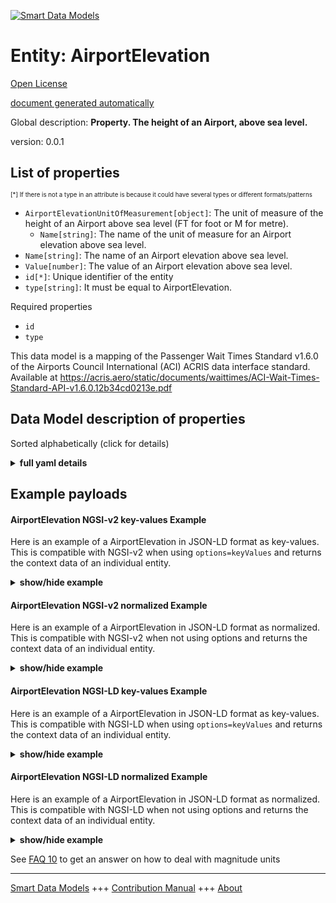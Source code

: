 <!-- 10-Header -->    
[![Smart Data Models](https://smartdatamodels.org/wp-content/uploads/2022/01/SmartDataModels_logo.png "Logo")](https://smartdatamodels.org)    
Entity: AirportElevation    
========================<!-- /10-Header -->    
<!-- 15-License -->    
[Open License](https://github.com/smart-data-models//dataModel.ACRIS/blob/master/AirportElevation/LICENSE.md)    
[document generated automatically](https://docs.google.com/presentation/d/e/2PACX-1vTs-Ng5dIAwkg91oTTUdt8ua7woBXhPnwavZ0FxgR8BsAI_Ek3C5q97Nd94HS8KhP-r_quD4H0fgyt3/pub?start=false&loop=false&delayms=3000#slide=id.gb715ace035_0_60)    
<!-- /15-License -->    
<!-- 20-Description -->    
Global description: **Property. The height of an Airport, above sea level.**    
version: 0.0.1    
<!-- /20-Description -->    
<!-- 30-PropertiesList -->    
## List of properties    
<sup><sub>[*] If there is not a type in an attribute is because it could have several types or different formats/patterns</sub></sup>    
- `AirportElevationUnitOfMeasurement[object]`: The unit of measure of the height of an Airport above sea level (FT for foot or M for metre).  	- `Name[string]`: The name of the unit of measure for an Airport elevation above sea level.      
- `Name[string]`: The name of an Airport elevation above sea level.  - `Value[number]`: The value of an Airport elevation above sea level.  - `id[*]`: Unique identifier of the entity  - `type[string]`: It must be equal to AirportElevation.  <!-- /30-PropertiesList -->    
<!-- 35-RequiredProperties -->    
Required properties    
- `id`  - `type`  <!-- /35-RequiredProperties -->    
<!-- 40-RequiredProperties -->    
This data model is a mapping of the Passenger Wait Times Standard v1.6.0 of the Airports Council International (ACI) ACRIS data interface standard. Available at https://acris.aero/static/documents/waittimes/ACI-Wait-Times-Standard-API-v1.6.0.12b34cd0213e.pdf    
<!-- /40-RequiredProperties -->    
<!-- 50-DataModelHeader -->    
## Data Model description of properties    
Sorted alphabetically (click for details)    
<!-- /50-DataModelHeader -->    
<!-- 60-ModelYaml -->    
<details><summary><strong>full yaml details</strong></summary>      
```yaml    
AirportElevation:      
  description: 'Property. The height of an Airport, above sea level.'      
  properties:      
    AirportElevationUnitOfMeasurement:      
      description: The unit of measure of the height of an Airport above sea level (FT for foot or M for metre).      
      properties:      
        Name:      
          description: The name of the unit of measure for an Airport elevation above sea level.      
          type: string      
          x-ngsi:      
            type: Property      
      type: object      
      x-ngsi:      
        type: Property      
    Name:      
      description: The name of an Airport elevation above sea level.      
      type: string      
      x-ngsi:      
        type: Property      
    Value:      
      description: The value of an Airport elevation above sea level.      
      type: number      
      x-ngsi:      
        type: Property      
    id:      
      anyOf:      
        - description: Identifier format of any NGSI entity      
          maxLength: 256      
          minLength: 1      
          pattern: ^[\w\-\.\{\}\$\+\*\[\]`|~^@!,:\\]+$      
          type: string      
          x-ngsi:      
            type: Property      
        - description: Identifier format of any NGSI entity      
          format: uri      
          type: string      
          x-ngsi:      
            type: Property      
      description: Unique identifier of the entity      
      x-ngsi:      
        type: Property      
    type:      
      description: It must be equal to AirportElevation.      
      enum:      
        - AirportElevation      
      type: string      
      x-ngsi:      
        type: Property      
  required:      
    - id      
    - type      
  type: object      
  x-derived-from: https://acris.aero/static/documents/waittimes/ACI-Wait-Times-API-Specification-v1.6.0.1c4ec122da9a.yaml      
  x-disclaimer: 'Redistribution and use in source and binary forms, with or without modification, are permitted  provided that the license conditions are met. Copyleft (c) 2022 Contributors to Smart Data Models Program'      
  x-license-url: https://github.com/smart-data-models/dataModel.ACRIS/blob/master/AirportElevation/LICENSE.md      
  x-model-schema: https://smart-data-models.github.io/dataModel.ACRIS/AirportElevation/schema.json      
  x-model-tags: ACRIS      
  x-version: 0.0.1      
```    
</details>      
<!-- /60-ModelYaml -->    
<!-- 70-MiddleNotes -->    
<!-- /70-MiddleNotes -->    
<!-- 80-Examples -->    
## Example payloads      
#### AirportElevation NGSI-v2 key-values Example      
Here is an example of a AirportElevation in JSON-LD format as key-values. This is compatible with NGSI-v2 when  using `options=keyValues` and returns the context data of an individual entity.    
<details><summary><strong>show/hide example</strong></summary>      
```json  
{  
  "id": "urn:ngsi-ld:AirportElevation:id:WOBQ:34953390",  
  "type": "AirportElevation",  
  "Name": "Agreement figure talk arrive responsibility popular. Election simple treat more next how speech.",  
  "Value": 502.8,  
  "AirportElevationUnitOfMeasurement": {  
    "Name": "Meters"  
  }  
}  
```  
</details>    
#### AirportElevation NGSI-v2 normalized Example      
Here is an example of a AirportElevation in JSON-LD format as normalized. This is compatible with NGSI-v2 when not using options and returns the context data of an individual entity.    
<details><summary><strong>show/hide example</strong></summary>      
```json  
{  
  "id": "urn:ngsi-ld:AirportElevation:id:BQPP:71138381",  
  "type": "AirportElevation",  
  "Name": {  
    "type": "Text",  
    "value": ""  
  },  
  "Value": {  
    "type": "Number",  
    "value": 400.6  
  },  
  "AirportElevationUnitOfMeasurement": {  
    "type": "StructuredValue",  
    "value": {  
      "Name": "meters"  
    }  
  }  
}  
```  
</details>    
#### AirportElevation NGSI-LD key-values Example      
Here is an example of a AirportElevation in JSON-LD format as key-values. This is compatible with NGSI-LD when  using `options=keyValues` and returns the context data of an individual entity.    
<details><summary><strong>show/hide example</strong></summary>      
```json  
{  
  "id": "urn:ngsi-ld:AirportElevation:id:WOBQ:34953390",  
  "type": "AirportElevation",  
  "Name": "",  
  "Value": 502.8,  
  "AirportElevationUnitOfMeasurement": {  
    "Name": "Meters"  
  },  
  "@context": [  
    "https://raw.githubusercontent.com/smart-data-models/dataModel.ACRIS/master/context.jsonld"  
  ]  
}  
```  
</details>    
#### AirportElevation NGSI-LD normalized Example      
Here is an example of a AirportElevation in JSON-LD format as normalized. This is compatible with NGSI-LD when not using options and returns the context data of an individual entity.    
<details><summary><strong>show/hide example</strong></summary>      
```json  
{  
    "id": "urn:ngsi-ld:AirportElevation:id:BQPP:71138381",  
    "type": "AirportElevation",  
    "Name": {  
        "type": "Property",  
        "value": ""  
    },  
    "Value": {  
        "type": "Property",  
        "value": 400.6  
    },  
    "AirportElevationUnitOfMeasurement": {  
        "type": "Property",  
        "value": {  
            "Name": "Meters"  
        }  
    },  
    "@context": [  
         "https://raw.githubusercontent.com/smart-data-models/dataModel.ACRIS/master/context.jsonld"  
    ]  
}  
```  
</details><!-- /80-Examples -->    
<!-- 90-FooterNotes -->    
<!-- /90-FooterNotes -->    
<!-- 95-Units -->    
See [FAQ 10](https://smartdatamodels.org/index.php/faqs/) to get an answer on how to deal with magnitude units    
<!-- /95-Units -->    
<!-- 97-LastFooter -->    
---    
[Smart Data Models](https://smartdatamodels.org) +++ [Contribution Manual](https://bit.ly/contribution_manual) +++ [About](https://bit.ly/Introduction_SDM)<!-- /97-LastFooter -->    
